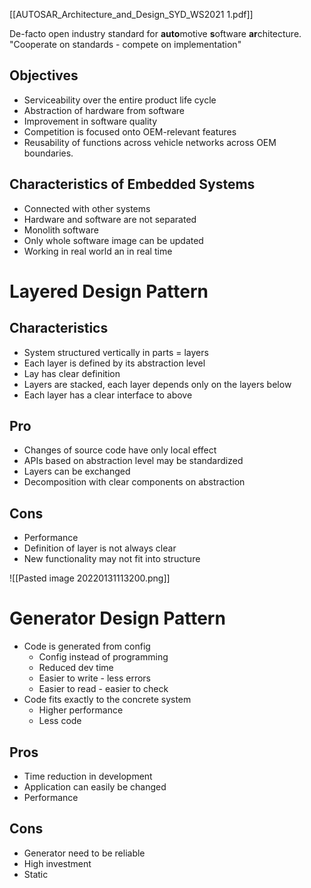 [[AUTOSAR_Architecture_and_Design_SYD_WS2021 1.pdf]]

De-facto open industry standard for **auto**motive **s**oftware **ar**chitecture. 
"Cooperate on standards - compete on implementation"

## Objectives
- Serviceability over the entire product life cycle
- Abstraction of hardware from software
- Improvement in software quality 
- Competition is focused onto OEM-relevant features 
- Reusability of functions across vehicle networks across OEM boundaries. 

## Characteristics of Embedded Systems 
- Connected with other systems 
- Hardware and software are not separated 
- Monolith software 
- Only whole software image can be updated 
- Working in real world an in real time 

# Layered Design Pattern
## Characteristics 
- System structured vertically in parts = layers 
- Each layer is defined by its abstraction level
- Lay has clear definition 
- Layers are stacked, each layer depends only on the layers below
- Each layer has a clear interface to above 

## Pro
- Changes of source code have only local effect 
- APIs based on abstraction level may be standardized
- Layers can be exchanged
- Decomposition with clear components on abstraction 

## Cons 
- Performance
- Definition of layer is not always clear 
- New functionality may not fit  into structure 

![[Pasted image 20220131113200.png]]

# Generator Design Pattern
- Code is generated from config
	- Config instead of programming
	- Reduced dev time 
	- Easier to write - less errors
	- Easier to read - easier to check 
- Code fits exactly to the concrete system
	- Higher performance 
	- Less code 

## Pros
- Time reduction in development
- Application can easily be changed 
- Performance 

## Cons 
- Generator need to be reliable 
- High investment 
- Static 


